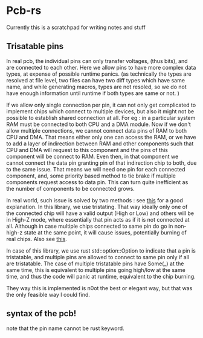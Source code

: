 # Pcb-rs

Currently this is a scratchpad for writing notes and stuff

## Trisatable pins

In real pcb, the individual pins can only transfer voltages, (thus bits), and are connected to each other. Here we allow pins to have more complex data types, at expense of possible runtime panics. (as technically the types are resolved at file level, two files can have two diff types which have same name, and while generating macros, types are not resoled, so we do not have enough information until runtime if both types are same or not. )

If we allow only single connection per pin, it can not only get complicated to implement chips which connect to multiple devices, but also it might not be possible to establish shared connection at all. For eg : in a particular system RAM must be connected to both CPU and a DMA module. Now if we don't allow multiple connections, we cannot connect data pins of RAM to both CPU and DMA. That means either only one can access the RAM, or we have to add a layer of indirection between RAM and other components such that CPU and DMA will request to this component and the pins of this component will be connect to RAM. Even then, in that component we cannot connect the data pin granting pin of that indirection chip to both, due to the same issue. That means we will need one pin for each connected component, and, some priority based method to tie brake if multiple components request access to data pin. This can turn quite inefficient as the number of components to be connected grows.

In real world, such issue is solved by two methods : see [this](https://www.microchip.com/forums/m641935.aspx) for a good explanation. In this library, we use tristating. That way ideally only one of the connected chip will have a valid output (High or Low) and others will be in High-Z mode, where essentially that pin acts as if it is not connected at all. Although in case multiple chips connected to same pin do go in non-high-z state at the same point, it will cause issues, potentially burning of real chips. Also see [this](https://en.wikipedia.org/wiki/Three-state_logic).

In case of this library, we use rust std::option::Option to indicate that a pin is tristatable, and multiple pins are allowed to connect to same pin only if all are tristatable. The case of multiple tristatable pins have Some(\_) at the same time, this is equivalent to multiple pins going high/low at the same time, and thus the code will panic at runtime, equivalent to the chip burning.

They way this is implemented is n0ot the best or elegant way, but that was the only feasible way I could find.

## syntax of the pcb!

note that the pin name cannot be rust keyword.

